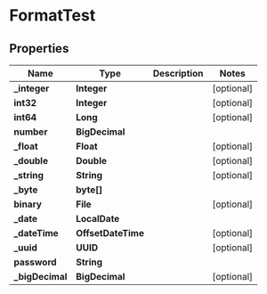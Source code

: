 

# FormatTest


## Properties

| Name | Type | Description | Notes |
|------------ | ------------- | ------------- | -------------|
|**_integer** | **Integer** |  |  [optional] |
|**int32** | **Integer** |  |  [optional] |
|**int64** | **Long** |  |  [optional] |
|**number** | **BigDecimal** |  |  |
|**_float** | **Float** |  |  [optional] |
|**_double** | **Double** |  |  [optional] |
|**_string** | **String** |  |  [optional] |
|**_byte** | **byte[]** |  |  |
|**binary** | **File** |  |  [optional] |
|**_date** | **LocalDate** |  |  |
|**_dateTime** | **OffsetDateTime** |  |  [optional] |
|**_uuid** | **UUID** |  |  [optional] |
|**password** | **String** |  |  |
|**_bigDecimal** | **BigDecimal** |  |  [optional] |



